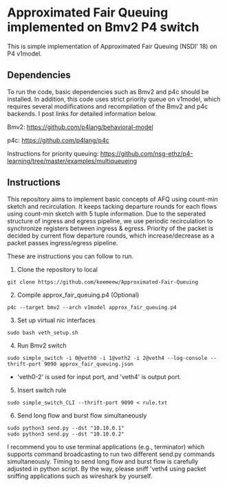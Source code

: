 # Approximated Fair Queuing implemented on Bmv2 P4 switch  

This is simple implementation of Approximated Fair Queuing (NSDI' 18) on P4 v1model. 

## Dependencies

To run the code, basic dependencies such as Bmv2 and p4c should be installed. In addition, this code uses strict priority queue on v1model, which requires several modiifications and recompilation of the Bmv2 and p4c backends. I post links for detailed information below.

Bmv2: https://github.com/p4lang/behavioral-model

p4c: https://github.com/p4lang/p4c

Instructions for priority queuing: https://github.com/nsg-ethz/p4-learning/tree/master/examples/multiqueueing

## Instructions

This repository aims to implement basic concepts of AFQ using count-min sketch and recirculation. It keeps tacking departure rounds for each flows using count-min sketch with 5 tuple information. Due to the seperated structure of ingress and egress pipeline, we use periodic recirculation to synchronize registers between ingress & egress. Priority of the packet is decided by current flow departure rounds, which increase/decrease as a packet passes ingress/egress pipeline.

These are instructions you can follow to run.

1. Clone the repository to local 
```
git clone https://github.com/keemeew/Approximated-Fair-Queuing
```

2. Compile approx_fair_queuing.p4 (Optional)
```
p4c --target bmv2 --arch v1model approx_fair_queuing.p4
```

3. Set up virtual nic interfaces
```
sudo bash veth_setup.sh
```

4. Run Bmv2 switch 
```
sudo simple_switch -i 0@veth0 -i 1@veth2 -i 2@veth4 --log-console --thrift-port 9090 approx_fair_queuing.json
```
* 'veth0-2' is used for input port, and 'veth4' is output port.

5. Insert switch rule
```
sudo simple_switch_CLI --thrift-port 9090 < rule.txt
```

6. Send long flow and burst flow simultaneously
``` 
sudo python3 send.py --dst "10.10.0.1"
sudo python3 send.py --dst "10.10.0.2"
```
I recommend you to use terminal applications (e.g., terminator) which supports command broadcasting to run two different send.py commands simultaneously. Timing to send long flow and burst flow is carefully adjusted in python script. By the way, please sniff 'veth4 using packet sniffing applications such as wireshark by yourself.